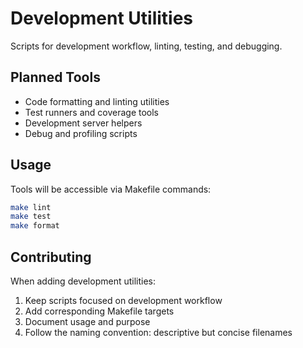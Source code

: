 # Development Utilities

Scripts for development workflow, linting, testing, and debugging.

## Planned Tools

- Code formatting and linting utilities
- Test runners and coverage tools  
- Development server helpers
- Debug and profiling scripts

## Usage

Tools will be accessible via Makefile commands:

```bash
make lint
make test
make format
```

## Contributing

When adding development utilities:

1. Keep scripts focused on development workflow
2. Add corresponding Makefile targets
3. Document usage and purpose
4. Follow the naming convention: descriptive but concise filenames
